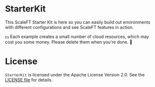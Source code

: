 # StarterKit

This ScaleFT Starter Kit is here so you can easily build out environments with different configurations and see ScaleFT features in action.
 
:dollar: Each example creates a small number of cloud resources, which may cost you some money. Please delete them when you're done. :money_with_wings: 
 
# License
 
`StarterKit` is licensed under the Apache License Version 2.0. See the [LICENSE file](./LICENSE) for details.